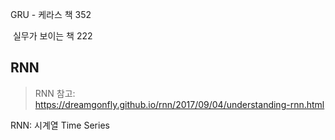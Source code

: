 GRU - 케라스 책 352

​           실무가 보이는 책 222



## RNN

>  RNN 참고: https://dreamgonfly.github.io/rnn/2017/09/04/understanding-rnn.html



RNN: 시계열 Time Series

